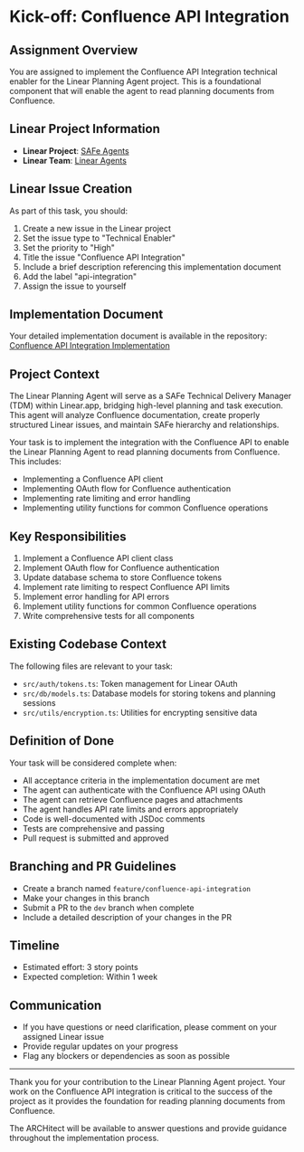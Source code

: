# Kick-off: Confluence API Integration

## Assignment Overview
You are assigned to implement the Confluence API Integration technical enabler for the Linear Planning Agent project. This is a foundational component that will enable the agent to read planning documents from Confluence.

## Linear Project Information
- **Linear Project**: [SAFe Agents](https://linear.app/wordstofilmby/project/safe-agents-41505bde79df/overview)
- **Linear Team**: [Linear Agents](https://linear.app/wordstofilmby/team/LIN/all)

## Linear Issue Creation
As part of this task, you should:
1. Create a new issue in the Linear project
2. Set the issue type to "Technical Enabler"
3. Set the priority to "High"
4. Title the issue "Confluence API Integration"
5. Include a brief description referencing this implementation document
6. Add the label "api-integration"
7. Assign the issue to yourself

## Implementation Document
Your detailed implementation document is available in the repository:
[Confluence API Integration Implementation](https://github.com/ByBren-LLC/WTFB-Linear-agents/blob/main/specs/confluence_api_integration-implementation.md)

## Project Context
The Linear Planning Agent will serve as a SAFe Technical Delivery Manager (TDM) within Linear.app, bridging high-level planning and task execution. This agent will analyze Confluence documentation, create properly structured Linear issues, and maintain SAFe hierarchy and relationships.

Your task is to implement the integration with the Confluence API to enable the Linear Planning Agent to read planning documents from Confluence. This includes:
- Implementing a Confluence API client
- Implementing OAuth flow for Confluence authentication
- Implementing rate limiting and error handling
- Implementing utility functions for common Confluence operations

## Key Responsibilities
1. Implement a Confluence API client class
2. Implement OAuth flow for Confluence authentication
3. Update database schema to store Confluence tokens
4. Implement rate limiting to respect Confluence API limits
5. Implement error handling for API errors
6. Implement utility functions for common Confluence operations
7. Write comprehensive tests for all components

## Existing Codebase Context
The following files are relevant to your task:
- `src/auth/tokens.ts`: Token management for Linear OAuth
- `src/db/models.ts`: Database models for storing tokens and planning sessions
- `src/utils/encryption.ts`: Utilities for encrypting sensitive data

## Definition of Done
Your task will be considered complete when:
- All acceptance criteria in the implementation document are met
- The agent can authenticate with the Confluence API using OAuth
- The agent can retrieve Confluence pages and attachments
- The agent handles API rate limits and errors appropriately
- Code is well-documented with JSDoc comments
- Tests are comprehensive and passing
- Pull request is submitted and approved

## Branching and PR Guidelines
- Create a branch named `feature/confluence-api-integration`
- Make your changes in this branch
- Submit a PR to the `dev` branch when complete
- Include a detailed description of your changes in the PR

## Timeline
- Estimated effort: 3 story points
- Expected completion: Within 1 week

## Communication
- If you have questions or need clarification, please comment on your assigned Linear issue
- Provide regular updates on your progress
- Flag any blockers or dependencies as soon as possible

---

Thank you for your contribution to the Linear Planning Agent project. Your work on the Confluence API integration is critical to the success of the project as it provides the foundation for reading planning documents from Confluence.

The ARCHitect will be available to answer questions and provide guidance throughout the implementation process.
